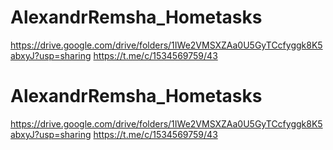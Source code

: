 # AlexandrRemsha_Hometasks
https://drive.google.com/drive/folders/1IWe2VMSXZAa0U5GyTCcfyggk8K5abxyJ?usp=sharing
https://t.me/c/1534569759/43
# AlexandrRemsha_Hometasks
https://drive.google.com/drive/folders/1IWe2VMSXZAa0U5GyTCcfyggk8K5abxyJ?usp=sharing
https://t.me/c/1534569759/43
